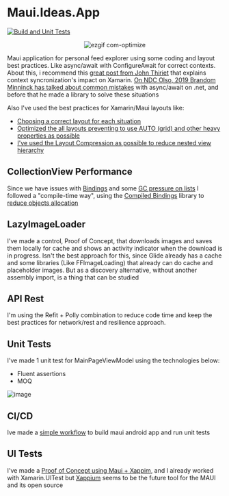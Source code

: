 # Maui.Ideas.App
[![Build and Unit Tests](https://github.com/felipebaltazar/Maui.Ideas.App/actions/workflows/dotnet.yml/badge.svg)](https://github.com/felipebaltazar/Maui.Ideas.App/actions/workflows/dotnet.yml)
<div align="center">

![ezgif com-optimize](https://github.com/felipebaltazar/Maui.Ideas.App/assets/19656249/ff0e2658-56f2-486c-bcef-0977816aca52)
 
</div>


Maui application for personal feed explorer using some coding and layout best practices.
Like async/await with ConfigureAwait for correct contexts. About this, i recommend this [great post from John Thiriet](https://johnthiriet.com/configure-await/) that explains context syncronization's impact on Xamarin.
[On NDC Olso, 2019 Brandom Minninck has talked about common mistakes](https://codetraveler.io/ndcoslo-asyncawait/) with async/await on .net, and before that he made a library to solve these situations

Also I've used the best practices for Xamarin/Maui layouts like:
 - [Choosing a correct layout for each situation](https://learn.microsoft.com/en-us/xamarin/xamarin-forms/deploy-test/performance#choose-the-correct-layout)
 - [Optimized the all layouts preventing to use AUTO (grid) and other heavy properties as possible ](https://learn.microsoft.com/en-us/xamarin/xamarin-forms/deploy-test/performance#optimize-layout-performance)
 - [I've used the Layout Compression as possible to reduce nested view hierarchy](https://learn.microsoft.com/en-us/xamarin/xamarin-forms/user-interface/layouts/layout-compression)

## CollectionView Performance
Since we have issues with [Bindings](https://github.com/xamarin/Xamarin.Forms/issues/8718) and some [GC pressure on lists](https://codetraveler.io/2020/07/12/improving-collectionview-scrolling/)
I followed a "compile-time way", using the [Compiled Bindings](https://github.com/levitali/CompiledBindings/blob/ff0312acaebb0ee50665b51944cdcb7014d93eb7/README.md#performance-in-xamarin-forms-app) library to [reduce objects allocation](https://github.com/levitali/CompiledBindings/issues/4)

## LazyImageLoader
I've made a control, Proof of Concept, that downloads images and saves them locally for cache and shows an activity indicator when the download is in progress.
Isn't the best approach for this, since Glide already has a cache and some libraries (Like FFImageLoading) that already can do cache and placeholder images.
But as a discovery alternative, without another assembly import, is a thing that can be studied 

## API Rest
I'm using the Refit + Polly combination to reduce code time and keep the best practices for network/rest and resilience approach.

## Unit Tests
I've made 1 unit test for MainPageViewModel using the technologies below:
- Fluent assertions
- MOQ

![image](https://github.com/felipebaltazar/Maui.Ideas.App/assets/19656249/ee2630a0-21eb-41a5-8dc0-c428a2417eac)

## CI/CD
Ive made a [simple workflow](https://github.com/felipebaltazar/Maui.Ideas.App/actions/runs/5920012382) to build maui android app and run unit tests



## UI Tests
I've made a [Proof of Concept using Maui + Xappim](https://mauicoder.com/xappium-for-android-testing-part-1-setup/),
and I already worked with Xamarin.UITest but [Xappium](https://xappium.com/) seems to be the future tool for the MAUI and its open source

